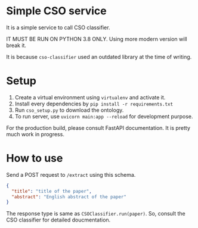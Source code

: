 # Simple CSO service

It is a simple service to call CSO classifier.


IT MUST BE RUN ON PYTHON 3.8 ONLY. Using more modern version will break it.


It is because `cso-classifier` used an outdated library at the time of writing.


# Setup
1. Create a virtual environment using `virtualenv`  and activate it.
2. Install every dependencies by `pip install -r requirements.txt`
3. Run `cso_setup.py` to download the ontology.
4. To run server, use `uvicorn main:app --reload` for development purpose.


For the production build, please consult FastAPI documentation. It is pretty much work in progress.


# How to use

Send a POST request to `/extract` using this schema.

```json
{
  "title": "title of the paper",
  "abstract": "English abstract of the paper"
}
```

The response type is same as `CSOClassifier.run(paper)`. So, consult the CSO classifier for detailed doucmentation.